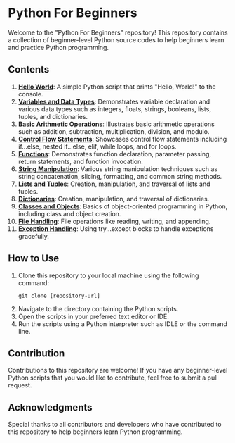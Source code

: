 # Python For Beginners

Welcome to the "Python For Beginners" repository! This repository contains a collection of beginner-level Python source codes to help beginners learn and practice Python programming.

## Contents

1. [**Hello World**](1-helloworld.py): A simple Python script that prints "Hello, World!" to the console.
2. [**Variables and Data Types**](3-Variables.py): Demonstrates variable declaration and various data types such as integers, floats, strings, booleans, lists, tuples, and dictionaries.
3. [**Basic Arithmetic Operations**](5-Operators.py): Illustrates basic arithmetic operations such as addition, subtraction, multiplication, division, and modulo.
4. [**Control Flow Statements**](8-If_Else.py): Showcases control flow statements including if...else, nested if...else, elif, while loops, and for loops.
5. [**Functions**](10-Function.py): Demonstrates function declaration, parameter passing, return statements, and function invocation.
6. [**String Manipulation**](4-DataTypes.py): Various string manipulation techniques such as string concatenation, slicing, formatting, and common string methods.
7. [**Lists and Tuples**](6-Lists.py): Creation, manipulation, and traversal of lists and tuples.
8. [**Dictionaries**](7-Dictionary.py): Creation, manipulation, and traversal of dictionaries.
9. [**Classes and Objects**](13-Classes_Objects.py): Basics of object-oriented programming in Python, including class and object creation.
10. [**File Handling**](14-Simple_Calculator.py): File operations like reading, writing, and appending.
11. [**Exception Handling**](9-Loops.py): Using try...except blocks to handle exceptions gracefully.

## How to Use

1. Clone this repository to your local machine using the following command:
   ```
   git clone [repository-url]
   ```
2. Navigate to the directory containing the Python scripts.
3. Open the scripts in your preferred text editor or IDE.
4. Run the scripts using a Python interpreter such as IDLE or the command line.

## Contribution

Contributions to this repository are welcome! If you have any beginner-level Python scripts that you would like to contribute, feel free to submit a pull request.

## Acknowledgments

Special thanks to all contributors and developers who have contributed to this repository to help beginners learn Python programming.
```

